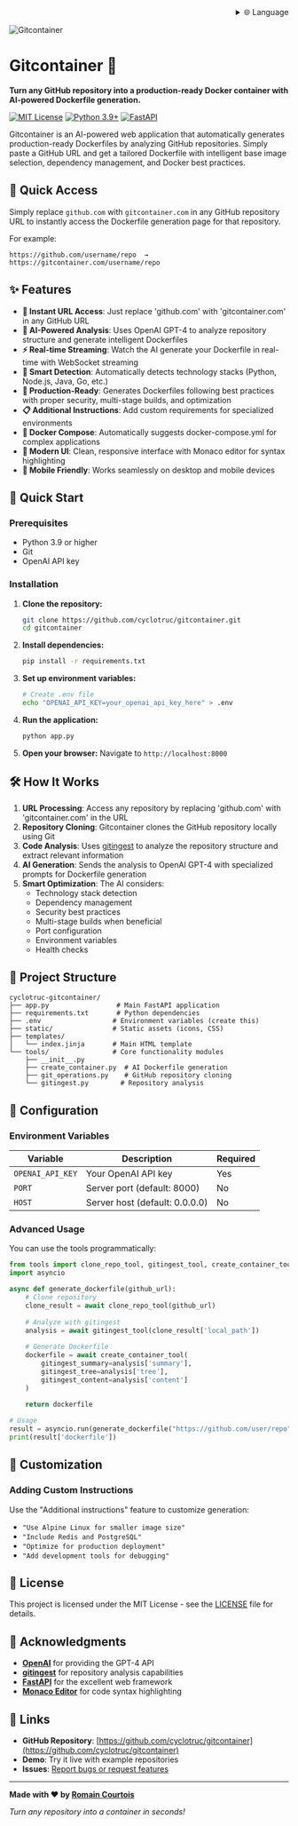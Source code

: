 
<div align="right">
  <details>
    <summary >🌐 Language</summary>
    <div>
      <div align="right">
        <p><a href="https://openaitx.github.io/view.html?user=cyclotruc&project=gitcontainer&lang=en">English</a></p>
        <p><a href="https://openaitx.github.io/view.html?user=cyclotruc&project=gitcontainer&lang=zh-CN">简体中文</a></p>
        <p><a href="https://openaitx.github.io/view.html?user=cyclotruc&project=gitcontainer&lang=zh-TW">繁體中文</a></p>
        <p><a href="https://openaitx.github.io/view.html?user=cyclotruc&project=gitcontainer&lang=ja">日本語</a></p>
        <p><a href="https://openaitx.github.io/view.html?user=cyclotruc&project=gitcontainer&lang=ko">한국어</a></p>
        <p><a href="https://openaitx.github.io/view.html?user=cyclotruc&project=gitcontainer&lang=hi">हिन्दी</a></p>
        <p><a href="https://openaitx.github.io/view.html?user=cyclotruc&project=gitcontainer&lang=th">ไทย</a></p>
        <p><a href="https://openaitx.github.io/view.html?user=cyclotruc&project=gitcontainer&lang=fr">Français</a></p>
        <p><a href="https://openaitx.github.io/view.html?user=cyclotruc&project=gitcontainer&lang=de">Deutsch</a></p>
        <p><a href="https://openaitx.github.io/view.html?user=cyclotruc&project=gitcontainer&lang=es">Español</a></p>
        <p><a href="https://openaitx.github.io/view.html?user=cyclotruc&project=gitcontainer&lang=it">Itapano</a></p>
        <p><a href="https://openaitx.github.io/view.html?user=cyclotruc&project=gitcontainer&lang=ru">Русский</a></p>
        <p><a href="https://openaitx.github.io/view.html?user=cyclotruc&project=gitcontainer&lang=pt">Português</a></p>
        <p><a href="https://openaitx.github.io/view.html?user=cyclotruc&project=gitcontainer&lang=nl">Nederlands</a></p>
        <p><a href="https://openaitx.github.io/view.html?user=cyclotruc&project=gitcontainer&lang=pl">Polski</a></p>
        <p><a href="https://openaitx.github.io/view.html?user=cyclotruc&project=gitcontainer&lang=ar">العربية</a></p>
        <p><a href="https://openaitx.github.io/view.html?user=cyclotruc&project=gitcontainer&lang=fa">فارسی</a></p>
        <p><a href="https://openaitx.github.io/view.html?user=cyclotruc&project=gitcontainer&lang=tr">Türkçe</a></p>
        <p><a href="https://openaitx.github.io/view.html?user=cyclotruc&project=gitcontainer&lang=vi">Tiếng Việt</a></p>
        <p><a href="https://openaitx.github.io/view.html?user=cyclotruc&project=gitcontainer&lang=id">Bahasa Indonesia</a></p>
      </div>
    </div>
  </details>
</div>

![Gitcontainer](docs/image.png)

# Gitcontainer 🐳

**Turn any GitHub repository into a production-ready Docker container with AI-powered Dockerfile generation.**

[![MIT License](https://img.shields.io/badge/License-MIT-green.svg)](https://choosealicense.com/licenses/mit/)
[![Python 3.9+](https://img.shields.io/badge/python-3.9+-blue.svg)](https://www.python.org/downloads/)
[![FastAPI](https://img.shields.io/badge/FastAPI-0.68+-00a393.svg)](https://fastapi.tiangolo.com/)

Gitcontainer is an AI-powered web application that automatically generates production-ready Dockerfiles by analyzing GitHub repositories. Simply paste a GitHub URL and get a tailored Dockerfile with intelligent base image selection, dependency management, and Docker best practices.

## 🌟 Quick Access

Simply replace `github.com` with `gitcontainer.com` in any GitHub repository URL to instantly access the Dockerfile generation page for that repository.

For example:
```
https://github.com/username/repo  →  https://gitcontainer.com/username/repo
```

## ✨ Features

- **🔄 Instant URL Access**: Just replace 'github.com' with 'gitcontainer.com' in any GitHub URL
- **🤖 AI-Powered Analysis**: Uses OpenAI GPT-4 to analyze repository structure and generate intelligent Dockerfiles
- **⚡ Real-time Streaming**: Watch the AI generate your Dockerfile in real-time with WebSocket streaming
- **🎯 Smart Detection**: Automatically detects technology stacks (Python, Node.js, Java, Go, etc.)
- **🔧 Production-Ready**: Generates Dockerfiles following best practices with proper security, multi-stage builds, and optimization
- **📋 Additional Instructions**: Add custom requirements for specialized environments
- **📄 Docker Compose**: Automatically suggests docker-compose.yml for complex applications
- **🎨 Modern UI**: Clean, responsive interface with Monaco editor for syntax highlighting
- **📱 Mobile Friendly**: Works seamlessly on desktop and mobile devices

## 🚀 Quick Start

### Prerequisites

- Python 3.9 or higher
- Git
- OpenAI API key

### Installation

1. **Clone the repository:**
   ```bash
   git clone https://github.com/cyclotruc/gitcontainer.git
   cd gitcontainer
   ```

2. **Install dependencies:**
   ```bash
   pip install -r requirements.txt
   ```

3. **Set up environment variables:**
   ```bash
   # Create .env file
   echo "OPENAI_API_KEY=your_openai_api_key_here" > .env
   ```

4. **Run the application:**
   ```bash
   python app.py
   ```

5. **Open your browser:**
   Navigate to `http://localhost:8000`

## 🛠️ How It Works

1. **URL Processing**: Access any repository by replacing 'github.com' with 'gitcontainer.com' in the URL
2. **Repository Cloning**: Gitcontainer clones the GitHub repository locally using Git
3. **Code Analysis**: Uses [gitingest](https://github.com/cyclotruc/gitingest) to analyze the repository structure and extract relevant information
4. **AI Generation**: Sends the analysis to OpenAI GPT-4 with specialized prompts for Dockerfile generation
5. **Smart Optimization**: The AI considers:
   - Technology stack detection
   - Dependency management
   - Security best practices
   - Multi-stage builds when beneficial
   - Port configuration
   - Environment variables
   - Health checks

## 📁 Project Structure

```
cyclotruc-gitcontainer/
├── app.py                 # Main FastAPI application
├── requirements.txt       # Python dependencies
├── .env                  # Environment variables (create this)
├── static/               # Static assets (icons, CSS)
├── templates/
│   └── index.jinja       # Main HTML template
└── tools/                # Core functionality modules
    ├── __init__.py
    ├── create_container.py  # AI Dockerfile generation
    ├── git_operations.py    # GitHub repository cloning
    └── gitingest.py        # Repository analysis
```

## 🔧 Configuration

### Environment Variables

| Variable | Description | Required |
|----------|-------------|----------|
| `OPENAI_API_KEY` | Your OpenAI API key | Yes |
| `PORT` | Server port (default: 8000) | No |
| `HOST` | Server host (default: 0.0.0.0) | No |

### Advanced Usage

You can use the tools programmatically:

```python
from tools import clone_repo_tool, gitingest_tool, create_container_tool
import asyncio

async def generate_dockerfile(github_url):
    # Clone repository
    clone_result = await clone_repo_tool(github_url)
    
    # Analyze with gitingest
    analysis = await gitingest_tool(clone_result['local_path'])
    
    # Generate Dockerfile
    dockerfile = await create_container_tool(
        gitingest_summary=analysis['summary'],
        gitingest_tree=analysis['tree'],
        gitingest_content=analysis['content']
    )
    
    return dockerfile

# Usage
result = asyncio.run(generate_dockerfile("https://github.com/user/repo"))
print(result['dockerfile'])
```

## 🎨 Customization

### Adding Custom Instructions

Use the "Additional instructions" feature to customize generation:

- `"Use Alpine Linux for smaller image size"`
- `"Include Redis and PostgreSQL"`
- `"Optimize for production deployment"`
- `"Add development tools for debugging"`

## 📝 License

This project is licensed under the MIT License - see the [LICENSE](LICENSE) file for details.

## 🙏 Acknowledgments

- **[OpenAI](https://openai.com/)** for providing the GPT-4 API
- **[gitingest](https://github.com/cyclotruc/gitingest)** for repository analysis capabilities
- **[FastAPI](https://fastapi.tiangolo.com/)** for the excellent web framework
- **[Monaco Editor](https://microsoft.github.io/monaco-editor/)** for code syntax highlighting

## 🔗 Links

- **GitHub Repository**: [https://github.com/cyclotruc/gitcontainer](https://github.com/cyclotruc/gitcontainer)
- **Demo**: Try it live with example repositories
- **Issues**: [Report bugs or request features](https://github.com/cyclotruc/gitcontainer/issues)

---

**Made with ❤️ by [Romain Courtois](https://github.com/cyclotruc)**

*Turn any repository into a container in seconds!*